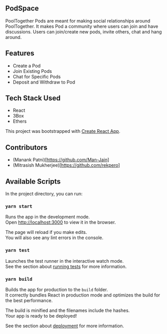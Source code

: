 ## PodSpace

PoolTogether Pods are meant for making social relationships around PoolTogether. It makes Pod a community where users can join and have discussions. Users can join/create new pods, invite others, chat and hang around.

## Features 
- Create a Pod 
- Join Existing Pods
- Chat for Specific Pods
- Deposit and Withdraw to Pod

## Tech Stack Used

- React
- 3Box
- Ethers

This project was bootstrapped with [Create React App](https://github.com/facebook/create-react-app).

## Contributors

- (Manank Patni)[https://github.com/Man-Jain]
- (Mitrasish Mukherjee)[https://github.com/rekpero]

## Available Scripts

In the project directory, you can run:

### `yarn start`

Runs the app in the development mode.<br />
Open [http://localhost:3000](http://localhost:3000) to view it in the browser.

The page will reload if you make edits.<br />
You will also see any lint errors in the console.

### `yarn test`

Launches the test runner in the interactive watch mode.<br />
See the section about [running tests](https://facebook.github.io/create-react-app/docs/running-tests) for more information.

### `yarn build`

Builds the app for production to the `build` folder.<br />
It correctly bundles React in production mode and optimizes the build for the best performance.

The build is minified and the filenames include the hashes.<br />
Your app is ready to be deployed!

See the section about [deployment](https://facebook.github.io/create-react-app/docs/deployment) for more information.

